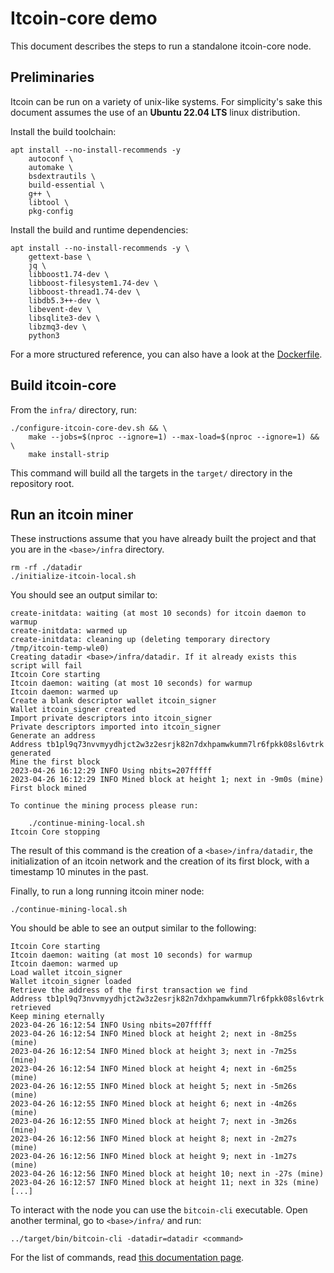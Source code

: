 # Itcoin-core demo

This document describes the steps to run a standalone itcoin-core node.


## Preliminaries

Itcoin can be run on a variety of unix-like systems. For simplicity's sake this
document assumes the use of an **Ubuntu 22.04 LTS** linux distribution.

Install the build toolchain:

```
apt install --no-install-recommends -y
    autoconf \
    automake \
    bsdextrautils \
    build-essential \
    g++ \
    libtool \
    pkg-config
```

Install the build and runtime dependencies:

```
apt install --no-install-recommends -y \
    gettext-base \
    jq \
    libboost1.74-dev \
    libboost-filesystem1.74-dev \
    libboost-thread1.74-dev \
    libdb5.3++-dev \
    libevent-dev \
    libsqlite3-dev \
    libzmq3-dev \
    python3
```

For a more structured reference, you can also have a look at the [Dockerfile](/Dockerfile).


## Build itcoin-core

From the `infra/` directory, run:
```
./configure-itcoin-core-dev.sh && \
    make --jobs=$(nproc --ignore=1) --max-load=$(nproc --ignore=1) && \
    make install-strip
```

This command will build all the targets in the `target/` directory in the
repository root.


## Run an itcoin miner

These instructions assume that you have already built the project and that you
are in the `<base>/infra` directory.

```
rm -rf ./datadir
./initialize-itcoin-local.sh
```

You should see an output similar to:

```
create-initdata: waiting (at most 10 seconds) for itcoin daemon to warmup
create-initdata: warmed up
create-initdata: cleaning up (deleting temporary directory /tmp/itcoin-temp-wle0)
Creating datadir <base>/infra/datadir. If it already exists this script will fail
Itcoin Core starting
Itcoin daemon: waiting (at most 10 seconds) for warmup
Itcoin daemon: warmed up
Create a blank descriptor wallet itcoin_signer
Wallet itcoin_signer created
Import private descriptors into itcoin_signer
Private descriptors imported into itcoin_signer
Generate an address
Address tb1pl9q73nvvmyydhjct2w3z2esrjk82n7dxhpamwkumm7lr6fpkk08sl6vtrk generated
Mine the first block
2023-04-26 16:12:29 INFO Using nbits=207fffff
2023-04-26 16:12:29 INFO Mined block at height 1; next in -9m0s (mine)
First block mined

To continue the mining process please run:

    ./continue-mining-local.sh
Itcoin Core stopping
```

The result of this command is the creation of a `<base>/infra/datadir`, the
initialization of an itcoin network and the creation of its first block, with a
timestamp 10 minutes in the past.

Finally, to run a long running itcoin miner node:

```
./continue-mining-local.sh
```

You should be able to see an output similar to the following:

```
Itcoin Core starting
Itcoin daemon: waiting (at most 10 seconds) for warmup
Itcoin daemon: warmed up
Load wallet itcoin_signer
Wallet itcoin_signer loaded
Retrieve the address of the first transaction we find
Address tb1pl9q73nvvmyydhjct2w3z2esrjk82n7dxhpamwkumm7lr6fpkk08sl6vtrk retrieved
Keep mining eternally
2023-04-26 16:12:54 INFO Using nbits=207fffff
2023-04-26 16:12:54 INFO Mined block at height 2; next in -8m25s (mine)
2023-04-26 16:12:54 INFO Mined block at height 3; next in -7m25s (mine)
2023-04-26 16:12:54 INFO Mined block at height 4; next in -6m25s (mine)
2023-04-26 16:12:55 INFO Mined block at height 5; next in -5m26s (mine)
2023-04-26 16:12:55 INFO Mined block at height 6; next in -4m26s (mine)
2023-04-26 16:12:55 INFO Mined block at height 7; next in -3m26s (mine)
2023-04-26 16:12:56 INFO Mined block at height 8; next in -2m27s (mine)
2023-04-26 16:12:56 INFO Mined block at height 9; next in -1m27s (mine)
2023-04-26 16:12:56 INFO Mined block at height 10; next in -27s (mine)
2023-04-26 16:12:57 INFO Mined block at height 11; next in 32s (mine)
[...]
```

To interact with the node you can use the `bitcoin-cli` executable. Open another
terminal, go to `<base>/infra/` and run:

```
../target/bin/bitcoin-cli -datadir=datadir <command>
```

For the list of commands, read [this documentation page](https://chainquery.com/bitcoin-cli).
